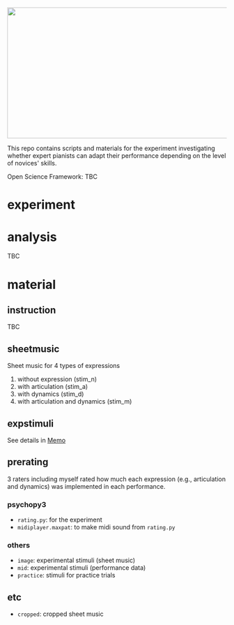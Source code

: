 # 
<p align="center">
  <img width="1024" height="300" src="https://media.giphy.com/media/abGjeRq4sQO6A/giphy.gif">
</p>

This repo contains scripts and materials for the experiment investigating whether expert pianists can adapt their performance depending on the level of novices' skills.

Open Science Framework: TBC

# experiment

# analysis
TBC
# material
## instruction
TBC

## sheetmusic
Sheet music for 4 types of expressions
1. without expression (stim_n)
2. with articulation (stim_a)
3. with dynamics (stim_d)
4. with articulation and dynamics (stim_m)

## expstimuli
See details in [Memo](https://github.com/atsukotominaga/adaptation-v1.0/tree/master/material/stimuli/)

## prerating
3 raters including myself rated how much each expression (e.g., articulation and dynamics) was implemented in each performance.

### psychopy3
- `rating.py`: for the experiment
- `midiplayer.maxpat`: to make midi sound from `rating.py`

### others
- `image`: experimental stimuli (sheet music)
- `mid`: experimental stimuli (performance data)
- `practice`: stimuli for practice trials

## etc
- `cropped`: cropped sheet music